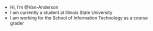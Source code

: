 - Hi, I’m @Van-Anderson
- I am currently a student at Illinois State University
- I am working for the School of Information Technology as a course grader

<!---
Van-Anderson/Van-Anderson is a ✨ special ✨ repository because its `README.md` (this file) appears on your GitHub profile.
You can click the Preview link to take a look at your changes.
--->
